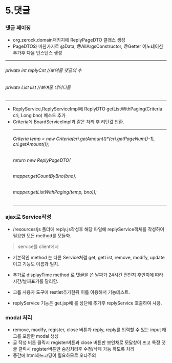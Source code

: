 # 5.댓글

### 댓글 페이징

- org.zerock.domain패키지에 ReplyPageDTO 클래스 생성
- PageDTO와 마찬가지로 @Data, @AllArgsConstructor, @Getter 어노테이션 추가후 다음 인스턴스 생성
**************************************************************
###### private int replyCnt //보여줄 댓글의 수
###### private List<ReplyVO> list //보여줄 데이터들
**************************************************************
- ReplyService,ReplyServiceImpl에 ReplyDTO getListWithPaging(Criteria cri, Long bno) 메소드 추가 
- Criteria에 BoardServiceImpl과 같은 처리 후 리턴값 반환.
  *************************************************************
  ###### Criteria temp = new Criteria(cri.getAmount()*(cri.getPageNum()-1), cri.getAmount());
	######	return new ReplyPageDTO(
	######	mapper.getCountByBno(bno), 
	######	mapper.getListWithPaging(temp, bno));
  *************************************************************
  

### ajax로 Service작성

- /resources/js 폴더에 reply.js작성후 해당 파일에 replyService객체를 작성하여 필요한 모든 method를 모듈화. 
>service를 client에서 

- 기본적인 method 는 다른 Service처럼 get, getList, remove, modify, update 이고 기능도 이름과 일치.

- 추가로 displayTime method 로 댓글을 쓴 날짜가 24시간 전인지 후인지에 따라 시간/날짜표기를 달리함.

- 크롬 사용자 도구에 restlet추가한뒤 이를 이용해서 기능테스트.

- replyService 기능은 get.jsp에 <script src="/resources/js/reply.js"/></script>를 상단에 추가후 replyService 호출하여 사용.
  
 ### modal 처리
  
- remove, modify, register, close 버튼과 reply, reply를 입력할 수 있는  input 태그를 포함한 modal 생성
- 글 작성 버튼 클릭시 register버튼과 close 버튼만 보인채로 모달창이 뜨고 특정 댓글 클릭시 register버튼만 숨김처리후 수정/삭제 가능 하도록 처리
- 중간에 html하드코딩이 필요하므로 오타주의
